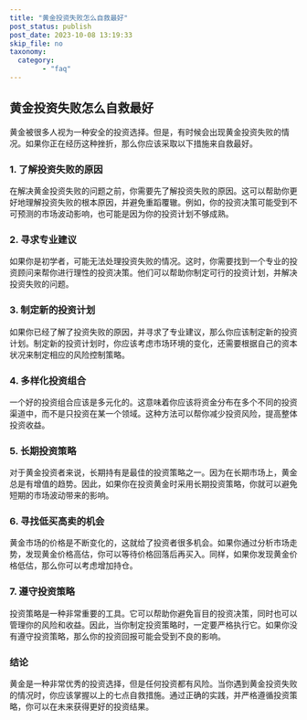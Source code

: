 ```yaml
---
title: "黄金投资失败怎么自救最好"
post_status: publish
post_date: 2023-10-08 13:19:33
skip_file: no
taxonomy:
  category:
        - "faq"
---
```


## 黄金投资失败怎么自救最好

黄金被很多人视为一种安全的投资选择。但是，有时候会出现黄金投资失败的情况。如果你正在经历这种挫折，那么你应该采取以下措施来自救最好。

### 1. 了解投资失败的原因

在解决黄金投资失败的问题之前，你需要先了解投资失败的原因。这可以帮助你更好地理解投资失败的根本原因，并避免重蹈覆辙。例如，你的投资决策可能受到不可预测的市场波动影响，也可能是因为你的投资计划不够成熟。

### 2. 寻求专业建议

如果你是初学者，可能无法处理投资失败的情况。这时，你需要找到一个专业的投资顾问来帮你进行理性的投资决策。他们可以帮助你制定可行的投资计划，并解决投资失败的问题。

### 3. 制定新的投资计划

如果你已经了解了投资失败的原因，并寻求了专业建议，那么你应该制定新的投资计划。制定新的投资计划时，你应该考虑市场环境的变化，还需要根据自己的资本状况来制定相应的风险控制策略。

### 4. 多样化投资组合

一个好的投资组合应该是多元化的。这意味着你应该将资金分布在多个不同的投资渠道中，而不是只投资在某一个领域。这种方法可以帮你减少投资风险，提高整体投资收益。

### 5. 长期投资策略

对于黄金投资者来说，长期持有是最佳的投资策略之一。因为在长期市场上，黄金总是有增值的趋势。因此，如果你在投资黄金时采用长期投资策略，你就可以避免短期的市场波动带来的影响。

### 6. 寻找低买高卖的机会

黄金市场的价格是不断变化的，这就给了投资者很多机会。如果你通过分析市场走势，发现黄金价格高估，你可以等待价格回落后再买入。同样，如果你发现黄金价格低估，那么你可以考虑增加持仓。

### 7. 遵守投资策略

投资策略是一种非常重要的工具。它可以帮助你避免盲目的投资决策，同时也可以管理你的风险和收益。因此，当你制定投资策略时，一定要严格执行它。如果你没有遵守投资策略，那么你的投资回报可能会受到不良的影响。

### 结论

黄金是一种非常优秀的投资选择，但是任何投资都有风险。当你遇到黄金投资失败的情况时，你应该掌握以上的七点自救措施。通过正确的实践，并严格遵循投资策略，你可以在未来获得更好的投资结果。
